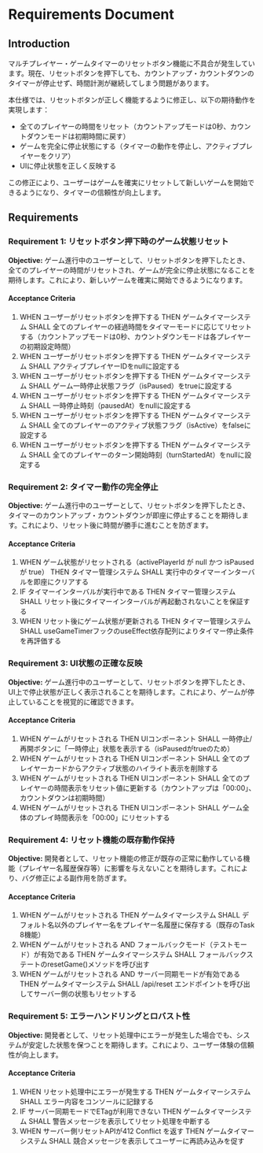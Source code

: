 # Requirements Document

## Introduction

マルチプレイヤー・ゲームタイマーのリセットボタン機能に不具合が発生しています。現在、リセットボタンを押下しても、カウントアップ・カウントダウンのタイマーが停止せず、時間計測が継続してしまう問題があります。

本仕様では、リセットボタンが正しく機能するように修正し、以下の期待動作を実現します：
- 全てのプレイヤーの時間をリセット（カウントアップモードは0秒、カウントダウンモードは初期時間に戻す）
- ゲームを完全に停止状態にする（タイマーの動作を停止し、アクティブプレイヤーをクリア）
- UIに停止状態を正しく反映する

この修正により、ユーザーはゲームを確実にリセットして新しいゲームを開始できるようになり、タイマーの信頼性が向上します。

## Requirements

### Requirement 1: リセットボタン押下時のゲーム状態リセット
**Objective:** ゲーム進行中のユーザーとして、リセットボタンを押下したとき、全てのプレイヤーの時間がリセットされ、ゲームが完全に停止状態になることを期待します。これにより、新しいゲームを確実に開始できるようになります。

#### Acceptance Criteria

1. WHEN ユーザーがリセットボタンを押下する THEN ゲームタイマーシステム SHALL 全てのプレイヤーの経過時間をタイマーモードに応じてリセットする（カウントアップモードは0秒、カウントダウンモードは各プレイヤーの初期設定時間）
2. WHEN ユーザーがリセットボタンを押下する THEN ゲームタイマーシステム SHALL アクティブプレイヤーIDをnullに設定する
3. WHEN ユーザーがリセットボタンを押下する THEN ゲームタイマーシステム SHALL ゲーム一時停止状態フラグ（isPaused）をtrueに設定する
4. WHEN ユーザーがリセットボタンを押下する THEN ゲームタイマーシステム SHALL 一時停止時刻（pausedAt）をnullに設定する
5. WHEN ユーザーがリセットボタンを押下する THEN ゲームタイマーシステム SHALL 全てのプレイヤーのアクティブ状態フラグ（isActive）をfalseに設定する
6. WHEN ユーザーがリセットボタンを押下する THEN ゲームタイマーシステム SHALL 全てのプレイヤーのターン開始時刻（turnStartedAt）をnullに設定する

### Requirement 2: タイマー動作の完全停止
**Objective:** ゲーム進行中のユーザーとして、リセットボタンを押下したとき、タイマーのカウントアップ・カウントダウンが即座に停止することを期待します。これにより、リセット後に時間が勝手に進むことを防ぎます。

#### Acceptance Criteria

1. WHEN ゲーム状態がリセットされる（activePlayerId が null かつ isPaused が true） THEN タイマー管理システム SHALL 実行中のタイマーインターバルを即座にクリアする
2. IF タイマーインターバルが実行中である THEN タイマー管理システム SHALL リセット後にタイマーインターバルが再起動されないことを保証する
3. WHEN リセット後にゲーム状態が更新される THEN タイマー管理システム SHALL useGameTimerフックのuseEffect依存配列によりタイマー停止条件を再評価する

### Requirement 3: UI状態の正確な反映
**Objective:** ゲーム進行中のユーザーとして、リセットボタンを押下したとき、UI上で停止状態が正しく表示されることを期待します。これにより、ゲームが停止していることを視覚的に確認できます。

#### Acceptance Criteria

1. WHEN ゲームがリセットされる THEN UIコンポーネント SHALL 一時停止/再開ボタンに「一時停止」状態を表示する（isPausedがtrueのため）
2. WHEN ゲームがリセットされる THEN UIコンポーネント SHALL 全てのプレイヤーカードからアクティブ状態のハイライト表示を削除する
3. WHEN ゲームがリセットされる THEN UIコンポーネント SHALL 全てのプレイヤーの時間表示をリセット値に更新する（カウントアップは「00:00」、カウントダウンは初期時間）
4. WHEN ゲームがリセットされる THEN UIコンポーネント SHALL ゲーム全体のプレイ時間表示を「00:00」にリセットする

### Requirement 4: リセット機能の既存動作保持
**Objective:** 開発者として、リセット機能の修正が既存の正常に動作している機能（プレイヤー名履歴保存等）に影響を与えないことを期待します。これにより、バグ修正による副作用を防ぎます。

#### Acceptance Criteria

1. WHEN ゲームがリセットされる THEN ゲームタイマーシステム SHALL デフォルト名以外のプレイヤー名をプレイヤー名履歴に保存する（既存のTask 8機能）
2. WHEN ゲームがリセットされる AND フォールバックモード（テストモード）が有効である THEN ゲームタイマーシステム SHALL フォールバックステートのresetGame()メソッドを呼び出す
3. WHEN ゲームがリセットされる AND サーバー同期モードが有効である THEN ゲームタイマーシステム SHALL /api/reset エンドポイントを呼び出してサーバー側の状態もリセットする

### Requirement 5: エラーハンドリングとロバスト性
**Objective:** 開発者として、リセット処理中にエラーが発生した場合でも、システムが安定した状態を保つことを期待します。これにより、ユーザー体験の信頼性が向上します。

#### Acceptance Criteria

1. WHEN リセット処理中にエラーが発生する THEN ゲームタイマーシステム SHALL エラー内容をコンソールに記録する
2. IF サーバー同期モードでETagが利用できない THEN ゲームタイマーシステム SHALL 警告メッセージを表示してリセット処理を中断する
3. WHEN サーバー側リセットAPIが412 Conflict を返す THEN ゲームタイマーシステム SHALL 競合メッセージを表示してユーザーに再読み込みを促す
